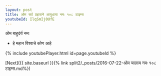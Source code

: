 ```yaml
---
layout: post
title: ओम सर्व प्रहाराने आयुधाया नमः १०८ टाइम्स
youtubeId: IlqSmIj0UfE
---
```

 
 
 ओम बाहुदंर्य नमः  
 
 -  हे महान विश्वाचे कोण आहे 
 
  
 
  
 
 
 
 
 
 


{% include youtubePlayer.html id=page.youtubeId %}
 
[Next]({{ site.baseurl }}{% link  split2/_posts/2016-07-22-ओम चालाय नमः १०८ टाइम्स.md%})
 

